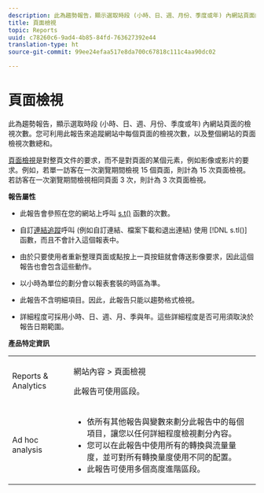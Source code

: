 ```yaml
---
description: 此為趨勢報告，顯示選取時段 (小時、日、週、月份、季度或年) 內網站頁面的檢視次數。您可利用此報告來追蹤網站中每個頁面的檢視次數，以及整個網站的頁面檢視次數總和。
title: 頁面檢視
topic: Reports
uuid: c78260c6-9ad4-4b85-84fd-763627392e44
translation-type: ht
source-git-commit: 99ee24efaa517e8da700c67818c111c4aa90dc02

---
```



# 頁面檢視

此為趨勢報告，顯示選取時段 (小時、日、週、月份、季度或年) 內網站頁面的檢視次數。您可利用此報告來追蹤網站中每個頁面的檢視次數，以及整個網站的頁面檢視次數總和。

[頁面檢視](/help/components/c-variables/c-metrics/metrics-page-view.md)是對整頁文件的要求，而不是對頁面的某個元素，例如影像或影片的要求。例如，若單一訪客在一次瀏覽期間檢視 15 個頁面，則計為 15 次頁面檢視。若訪客在一次瀏覽期間檢視相同頁面 3 次，則計為 3 次頁面檢視。

**報告屬性**

* 此報告會參照在您的網站上呼叫 [s.t()](https://marketing.adobe.com/resources/help/en_US/sc/implement/c_the_s.t(.html)function) 函數的次數。
* 自訂[連結追蹤](https://marketing.adobe.com/resources/help/en_US/sc/implement/c_linktracking.html)呼叫 (例如自訂連結、檔案下載和退出連結) 使用 [!DNL s.tl()] 函數，而且不會計入這個報表中。

* 由於只要使用者重新整理頁面或點按上一頁按鈕就會傳送影像要求，因此這個報告也會包含這些動作。
* 以小時為單位的劃分會以報表套裝的時區為準。
* 此報告不含明細項目。因此，此報告只能以趨勢格式檢視。
* 詳細程度可採用小時、日、週、月、季與年。這些詳細程度是否可用須取決於報告日期範圍。

**產品特定資訊**

<table id="table_61F964F47D1D43508B271999F495F7F9"> 
 <tbody> 
  <tr> 
   <td colname="col1"> <p> Reports &amp; Analytics </p> </td> 
   <td colname="col2"> <p> <span class="uicontrol"> 網站內容</span> &gt; <span class="uicontrol">頁面檢視</span> </p> <p>此報告可使用區段。 </p> </td> 
  </tr> 
  <tr> 
   <td colname="col1"> <p> Ad hoc analysis </p> </td> 
   <td colname="col2"> 
    <ul id="ul_DB66B8F9F6BF473A83EC7668F59776D0"> 
     <li id="li_D1CB486058F040859560D5BFDF3972EE"> 依所有其他報告與變數來劃分此報告中的每個項目，讓您以任何詳細程度檢視劃分內容。 </li> 
     <li id="li_BAADA9ADDD6F47B08D129FD30CD8EF2E">您可以在此報告中使用所有的轉換與流量量度，並可對所有轉換量度使用不同的配置。 </li> 
     <li id="li_3696CA6E0BD54305B3609CCC80F851BA">此報告可使用多個高度進階區段。 </li> 
    </ul> </td> 
  </tr> 
 </tbody> 
</table>

